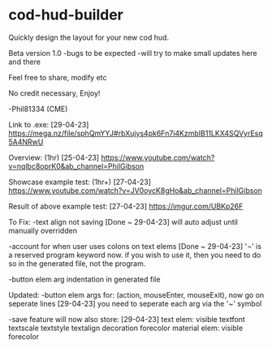 # cod-hud-builder
Quickly design the layout for your new cod hud.


Beta version 1.0
-bugs to be expected
-will try to make small updates here and there

Feel free to share, modify etc

No credit necessary, Enjoy!

-Phil81334 (CME)

Link to .exe: [29-04-23]
https://mega.nz/file/sphQmYYJ#rbXujys4pk6Fn7i4KzmbIB11LKX4SQVyrEsq5A4NRwU

Overview: (1hr) [25-04-23]
https://www.youtube.com/watch?v=nqlbc8oprK0&ab_channel=PhilGibson

Showcase example test: (1hr+) [27-04-23]
https://www.youtube.com/watch?v=JV0oycK8gHo&ab_channel=PhilGibson

Result of above example test: [27-04-23]
https://imgur.com/UBKp26F

To Fix:
-text align not saving [Done ~ 29-04-23]
  will auto adjust until manually overridden
  
-account for when user uses colons on text elems [Done ~ 29-04-23]
  '¬' is a reserved program keyword now. if you wish to use it, then you need to do so in the generated file, not the program.
 
 -button elem arg indentation in generated file

Updated:
-button elem args for: (action, mouseEnter, mouseExit), now go on seperate lines [29-04-23]
  you need to seperate each arg via the '~' symbol

-save feature will now also store: [29-04-23]
  text elem:
    visible
    textfont
    textscale
    textstyle
    textalign
    decoration
    forecolor
  material elem:
    visible
    forecolor
